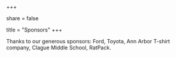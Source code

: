 +++

share = false

title = "Sponsors"
+++

Thanks to our generous sponsors: Ford, Toyota, Ann Arbor T-shirt
company, Clague Middle School, RatPack.
